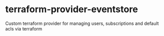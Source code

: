 # terraform-provider-eventstore
Custom terraform provider for managing users, subscriptions and default acls via terraform

